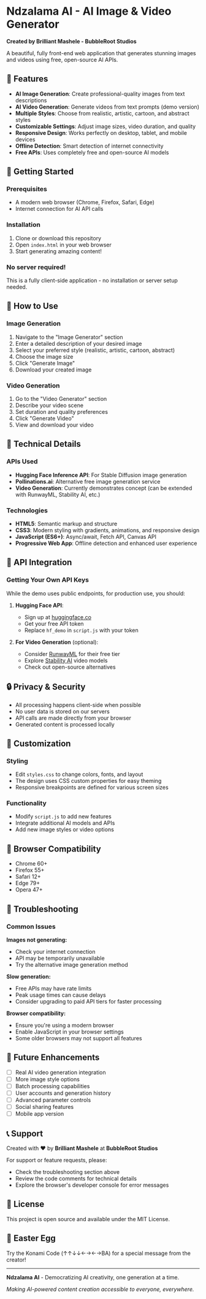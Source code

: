 # Ndzalama AI - AI Image & Video Generator

**Created by Brilliant Mashele - BubbleRoot Studios**

A beautiful, fully front-end web application that generates stunning images and videos using free, open-source AI APIs.

## 🌟 Features

- **AI Image Generation**: Create professional-quality images from text descriptions
- **AI Video Generation**: Generate videos from text prompts (demo version)
- **Multiple Styles**: Choose from realistic, artistic, cartoon, and abstract styles
- **Customizable Settings**: Adjust image sizes, video duration, and quality
- **Responsive Design**: Works perfectly on desktop, tablet, and mobile devices
- **Offline Detection**: Smart detection of internet connectivity
- **Free APIs**: Uses completely free and open-source AI models

## 🚀 Getting Started

### Prerequisites
- A modern web browser (Chrome, Firefox, Safari, Edge)
- Internet connection for AI API calls

### Installation
1. Clone or download this repository
2. Open `index.html` in your web browser
3. Start generating amazing content!

### No server required!
This is a fully client-side application - no installation or server setup needed.

## 🎨 How to Use

### Image Generation
1. Navigate to the "Image Generator" section
2. Enter a detailed description of your desired image
3. Select your preferred style (realistic, artistic, cartoon, abstract)
4. Choose the image size
5. Click "Generate Image"
6. Download your created image

### Video Generation
1. Go to the "Video Generator" section
2. Describe your video scene
3. Set duration and quality preferences
4. Click "Generate Video"
5. View and download your video

## 🔧 Technical Details

### APIs Used
- **Hugging Face Inference API**: For Stable Diffusion image generation
- **Pollinations.ai**: Alternative free image generation service
- **Video Generation**: Currently demonstrates concept (can be extended with RunwayML, Stability AI, etc.)

### Technologies
- **HTML5**: Semantic markup and structure
- **CSS3**: Modern styling with gradients, animations, and responsive design
- **JavaScript (ES6+)**: Async/await, Fetch API, Canvas API
- **Progressive Web App**: Offline detection and enhanced user experience

## 🎯 API Integration

### Getting Your Own API Keys
While the demo uses public endpoints, for production use, you should:

1. **Hugging Face API**:
   - Sign up at [huggingface.co](https://huggingface.co)
   - Get your free API token
   - Replace `hf_demo` in `script.js` with your token

2. **For Video Generation** (optional):
   - Consider [RunwayML](https://runwayml.com) for their free tier
   - Explore [Stability AI](https://stability.ai) video models
   - Check out open-source alternatives

## 🔒 Privacy & Security

- All processing happens client-side when possible
- No user data is stored on our servers
- API calls are made directly from your browser
- Generated content is processed locally

## 🎨 Customization

### Styling
- Edit `styles.css` to change colors, fonts, and layout
- The design uses CSS custom properties for easy theming
- Responsive breakpoints are defined for various screen sizes

### Functionality
- Modify `script.js` to add new features
- Integrate additional AI models and APIs
- Add new image styles or video options

## 📱 Browser Compatibility

- Chrome 60+
- Firefox 55+
- Safari 12+
- Edge 79+
- Opera 47+

## 🐛 Troubleshooting

### Common Issues

**Images not generating:**
- Check your internet connection
- API may be temporarily unavailable
- Try the alternative image generation method

**Slow generation:**
- Free APIs may have rate limits
- Peak usage times can cause delays
- Consider upgrading to paid API tiers for faster processing

**Browser compatibility:**
- Ensure you're using a modern browser
- Enable JavaScript in your browser settings
- Some older browsers may not support all features

## 🚧 Future Enhancements

- [ ] Real AI video generation integration
- [ ] More image style options
- [ ] Batch processing capabilities
- [ ] User accounts and generation history
- [ ] Advanced parameter controls
- [ ] Social sharing features
- [ ] Mobile app version

## 📞 Support

Created with ❤️ by **Brilliant Mashele** at **BubbleRoot Studios**

For support or feature requests, please:
- Check the troubleshooting section above
- Review the code comments for technical details
- Explore the browser's developer console for error messages

## 📄 License

This project is open source and available under the MIT License.

## 🎉 Easter Egg

Try the Konami Code (↑↑↓↓←→←→BA) for a special message from the creator!

---

**Ndzalama AI** - Democratizing AI creativity, one generation at a time.

*Making AI-powered content creation accessible to everyone, everywhere.*
